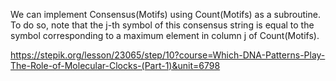 We can implement Consensus(Motifs) using Count(Motifs) as a subroutine. To do so, note that the j-th symbol of this consensus string is equal to the symbol corresponding to a maximum element in column j of Count(Motifs).

https://stepik.org/lesson/23065/step/10?course=Which-DNA-Patterns-Play-The-Role-of-Molecular-Clocks-(Part-1)&unit=6798